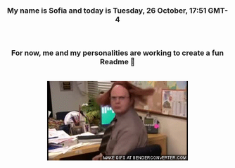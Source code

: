


<div align="center">
<h3 >My name is Sofia and today is Tuesday, 26 October, 17:51 GMT-4</h3><br>
<h3 >For now, me and my personalities are working to create a fun Readme 👋
</h3><br>
<img src='img/dwight.gif' alt='working...'/>
</div>

